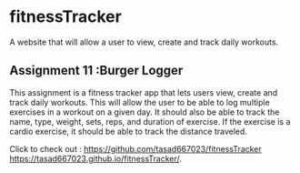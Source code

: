 # fitnessTracker
A website that will allow a user to view, create and track daily workouts. 

## Assignment 11 :Burger Logger
This assignment is a fitness tracker app that lets users view, create and track daily workouts. This will allow the user to be able to log multiple exercises in a workout on a given day. It should also be able to track the name, type, weight, sets, reps, and duration of exercise. If the exercise is a cardio exercise, it should be able to track the distance traveled.


Click to check out : 
https://github.com/tasad667023/fitnessTracker
https://tasad667023.github.io/fitnessTracker/. 



